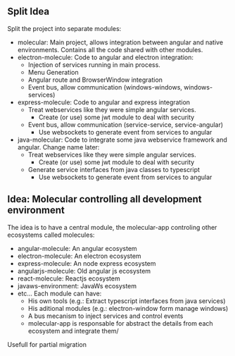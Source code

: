 ## Split Idea
Split the project into separate modules:
* molecular: Main project, allows integration between angular and native environments. Contains all the code shared with other modules.
* electron-molecule: Code to angular and electron integration:
    * Injection of services running in main process.
    * Menu Generation
    * Angular route and BrowserWindow integration
    * Event bus, allow communication (windows-windows, windows-services)
* express-molecule: Code to angular and express integration
    * Treat webservices like they were simple angular services.
        * Create (or use) some jwt module to deal with security
    * Event bus, allow communication (service-service, service-angular)
        * Use websockets to generate event from services to angular 
* java-molecular: Code to integrate some java webservice framework and angular. Change name later:
    * Treat webservices like they were simple angular services.
        * Create (or use) some jwt module to deal with security
    * Generate service interfaces from java classes to typescript
        * Use websockets to generate event from services to angular

## Idea: Molecular controlling all development environment
The idea is to have a central module, the molecular-app controling other ecosystems called molecules:
* angular-molecule: An angular ecosystem
* electron-molecule: An electron ecosystem
* express-molecule: An node express ecosystem
* angularjs-molecule: Old angular js ecosystem
* react-molecule: Reactjs ecosystem
* javaws-environment: JavaWs ecosystem
* etc...
Each module can have:
    * His own tools (e.g.: Extract typescript interfaces from java services)
    * His aditional modules (e.g.: electron-window form manage windows)
    * A bus mecanism to inject services and control events
    * molecular-app is responsable for abstract the details from each ecosystem and integrate them/
    
Usefull for partial migration

